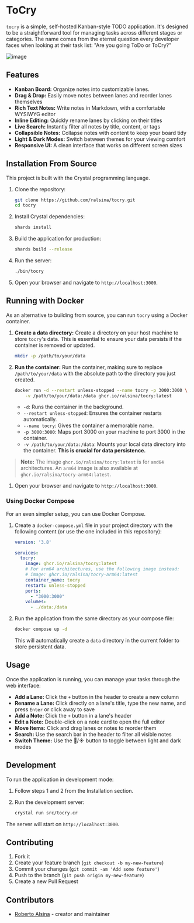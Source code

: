 # ToCry

`tocry` is a simple, self-hosted Kanban-style TODO application. It's designed
to be a straightforward tool for managing tasks across different stages or
categories. The name comes from the eternal question every developer faces
when looking at their task list: "Are you going ToDo or ToCry?"

![image](https://github.com/user-attachments/assets/239bdc3e-4376-4b96-b193-1960c129f864)



## Features

* **Kanban Board:** Organize notes into customizable lanes.
* **Drag & Drop:** Easily move notes between lanes and reorder lanes themselves
* **Rich Text Notes:** Write notes in Markdown, with a comfortable WYSIWYG editor
* **Inline Editing:** Quickly rename lanes by clicking on their titles
* **Live Search:** Instantly filter all notes by title, content, or tags
* **Collapsible Notes:** Collapse notes with content to keep your board tidy
* **Light & Dark Modes:** Switch between themes for your viewing comfort
* **Responsive UI:** A clean interface that works on different screen sizes

## Installation From Source

This project is built with the Crystal programming language.

1. Clone the repository:

    ```sh
    git clone https://github.com/ralsina/tocry.git
    cd tocry
    ```

2. Install Crystal dependencies:

    ```sh
    shards install
    ```

3. Build the application for production:

    ```sh
    shards build --release
    ```

4. Run the server:

    ```sh
    ./bin/tocry
    ```

5. Open your browser and navigate to `http://localhost:3000`.

## Running with Docker

As an alternative to building from source, you can run `tocry` using a Docker container.

1. **Create a data directory:**
    Create a directory on your host machine to store `tocry`'s data. This is essential
    to ensure your data persists if the container is removed or updated.

    ```sh
    mkdir -p /path/to/your/data
    ```

2. **Run the container:**
    Run the container, making sure to replace `/path/to/your/data` with the absolute
    path to the directory you just created.

    ```sh
    docker run -d --restart unless-stopped --name tocry -p 3000:3000 \
        -v /path/to/your/data:/data ghcr.io/ralsina/tocry:latest
    ```

   * `-d`: Runs the container in the background.
   * `--restart unless-stopped`: Ensures the container restarts automatically.
   * `--name tocry`: Gives the container a memorable name.
   * `-p 3000:3000`: Maps port 3000 on your machine to port 3000 in the container.
   * `-v /path/to/your/data:/data`: Mounts your local data directory into the
      container. **This is crucial for data persistence.**

> **Note:** The image `ghcr.io/ralsina/tocry:latest` is for `amd64` architectures.
> An `arm64` image is also available at `ghcr.io/ralsina/tocry-arm64:latest`.

1. Open your browser and navigate to `http://localhost:3000`.

### Using Docker Compose

For an even simpler setup, you can use Docker Compose.

1. Create a `docker-compose.yml` file in your project directory with the following
   content (or use the one included in this repository):

    ```yaml
    version: '3.8'

    services:
      tocry:
        image: ghcr.io/ralsina/tocry:latest
        # For arm64 architectures, use the following image instead:
        # image: ghcr.io/ralsina/tocry-arm64:latest
        container_name: tocry
        restart: unless-stopped
        ports:
          - "3000:3000"
        volumes:
          - ./data:/data
    ```

3. Run the application from the same directory as your compose file:

    ```sh
    docker compose up -d
    ```

    This will automatically create a `data` directory in the current
    folder to store persistent data.

## Usage

Once the application is running, you can manage your tasks through the web interface:

* **Add a Lane:** Click the `+` button in the header to create a new column
* **Rename a Lane:** Click directly on a lane's title, type the new name,
  and press `Enter` or click away to save
* **Add a Note:** Click the `+` button in a lane's header
* **Edit a Note:** Double-click on a note card to open the full editor
* **Move Items:** Click and drag lanes or notes to reorder them
* **Search:** Use the search bar in the header to filter all visible notes
* **Switch Theme:** Use the 🌙/☀️ button to toggle between light and dark modes

## Development

To run the application in development mode:

1. Follow steps 1 and 2 from the Installation section.
2. Run the development server:

    ```sh
    crystal run src/tocry.cr
    ```

The server will start on `http://localhost:3000`.

## Contributing

1. Fork it
2. Create your feature branch (`git checkout -b my-new-feature`)
3. Commit your changes (`git commit -am 'Add some feature'`)
4. Push to the branch (`git push origin my-new-feature`)
5. Create a new Pull Request

## Contributors

* [Roberto Alsina](https://github.com/ralsina) - creator and maintainer

